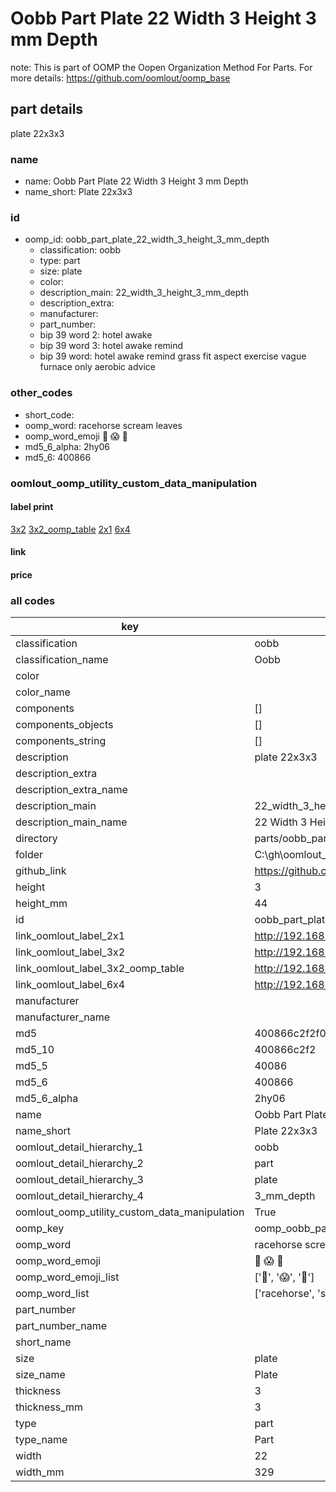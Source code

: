 # Oobb Part Plate 22 Width 3 Height 3 mm Depth  

note: This is part of OOMP the Oopen Organization Method For Parts. For more details: https://github.com/oomlout/oomp_base

##  part details
  



plate 22x3x3



### name
* name: Oobb Part Plate 22 Width 3 Height 3 mm Depth
* name_short: Plate 22x3x3 
### id
* oomp_id: oobb_part_plate_22_width_3_height_3_mm_depth
  * classification: oobb
  * type: part
  * size: plate
  * color: 
  * description_main: 22_width_3_height_3_mm_depth
  * description_extra: 
  * manufacturer: 
  * part_number: 
  * bip 39 word 2: hotel awake
  * bip 39 word 3: hotel awake remind
  * bip 39 word: hotel awake remind grass fit aspect exercise vague furnace only aerobic advice

### other_codes
* short_code: 
* oomp_word: racehorse scream leaves
* oomp_word_emoji :racehorse: :scream: :leaves:
* md5_6_alpha: 2hy06
* md5_6: 400866






### oomlout_oomp_utility_custom_data_manipulation
#### label print
[3x2](http://192.168.1.245:1112/?label=oomp%202hy06)
[3x2_oomp_table](http://192.168.1.108:1112/?label=oomp%202hy06)
[2x1](http://192.168.1.242:1112/?label=oomp%202hy06)
[6x4](http://192.168.1.55:1112/?label=oomp%202hy06)    

#### link

                              

#### price







### all codes 
| key | value |  
| --- | --- |  
| classification | oobb |  
| classification_name | Oobb |  
| color |  |  
| color_name |  |  
| components | [] |  
| components_objects | [] |  
| components_string | [] |  
| description | plate 22x3x3 |  
| description_extra |  |  
| description_extra_name |  |  
| description_main | 22_width_3_height_3_mm_depth |  
| description_main_name | 22 Width 3 Height 3 mm Depth |  
| directory | parts/oobb_part_plate_22_width_3_height_3_mm_depth |  
| folder | C:\gh\oomlout_oobb_version_4_generated_parts\things\oobb_part_plate_22_width_3_height_3_mm_depth |  
| github_link | https://github.com/oomlout/oomlout_oomp_part_src/tree/main/parts/oobb_part_plate_22_width_3_height_3_mm_depth |  
| height | 3 |  
| height_mm | 44 |  
| id | oobb_part_plate_22_width_3_height_3_mm_depth |  
| link_oomlout_label_2x1 | http://192.168.1.242:1112/?label=oomp%202hy06 |  
| link_oomlout_label_3x2 | http://192.168.1.245:1112/?label=oomp%202hy06 |  
| link_oomlout_label_3x2_oomp_table | http://192.168.1.108:1112/?label=oomp%202hy06 |  
| link_oomlout_label_6x4 | http://192.168.1.55:1112/?label=oomp%202hy06 |  
| manufacturer |  |  
| manufacturer_name |  |  
| md5 | 400866c2f2f0a9e835abe65f6b840b71 |  
| md5_10 | 400866c2f2 |  
| md5_5 | 40086 |  
| md5_6 | 400866 |  
| md5_6_alpha | 2hy06 |  
| name | Oobb Part Plate 22 Width 3 Height 3 mm Depth |  
| name_short | Plate 22x3x3  |  
| oomlout_detail_hierarchy_1 | oobb |  
| oomlout_detail_hierarchy_2 | part |  
| oomlout_detail_hierarchy_3 | plate |  
| oomlout_detail_hierarchy_4 | 3_mm_depth |  
| oomlout_oomp_utility_custom_data_manipulation | True |  
| oomp_key | oomp_oobb_part_plate_22_width_3_height_3_mm_depth |  
| oomp_word | racehorse scream leaves |  
| oomp_word_emoji | :racehorse: :scream: :leaves: |  
| oomp_word_emoji_list | [':racehorse:', ':scream:', ':leaves:'] |  
| oomp_word_list | ['racehorse', 'scream', 'leaves'] |  
| part_number |  |  
| part_number_name |  |  
| short_name |  |  
| size | plate |  
| size_name | Plate |  
| thickness | 3 |  
| thickness_mm | 3 |  
| type | part |  
| type_name | Part |  
| width | 22 |  
| width_mm | 329 |  
